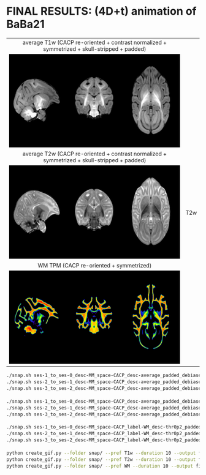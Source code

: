 # FINAL RESULTS: **(4D+t)** animation of BaBa21

<table>
<tr> 
    <td align="center">average T1w (CACP re-oriented + contrast normalized + symmetrized + skull-stripped + padded)</td>
</tr>
<tr>
    <td align="center">
    <img src="https://github.com/arnaudletroter/BABACOOL/blob/main/animations/final_T1w_snap.gif" width="639" height="244" />
    </td>
</tr>
<tr> 
    <td align="center">average T2w (CACP re-oriented + contrast normalized + symmetrized + skull-stripped + padded)</td>
</tr>
<tr>
    <td align="center">
    <img src="https://github.com/arnaudletroter/BABACOOL/blob/main/animations/final_T2w_snap.gif" width="639" height="244" />
    </td>
    <td align="center">T2w</td>
</tr>
<tr> 
    <td align="center">WM TPM (CACP re-oriented + symmetrized)</td>
</tr>
<tr>
    <td align="center">
    <img src="https://github.com/arnaudletroter/BABACOOL/blob/main/animations/final_WM_snap.gif" width="639" height="244" />
    </td>
</tr>
</table>




```bash
./snap.sh ses-1_to_ses-0_desc-MM_space-CACP_desc-average_padded_debiased_cropped_norm_symmetric_T1w_morph_4D.nii.gz 0 T1w
./snap.sh ses-2_to_ses-1_desc-MM_space-CACP_desc-average_padded_debiased_cropped_norm_symmetric_T1w_morph_4D.nii.gz 10 T1w
./snap.sh ses-3_to_ses-2_desc-MM_space-CACP_desc-average_padded_debiased_cropped_norm_symmetric_T1w_morph_4D.nii.gz 20 T1w

./snap.sh ses-1_to_ses-0_desc-MM_space-CACP_desc-average_padded_debiased_cropped_norm_symmetric_T2w_morph_4D.nii.gz 0 T2w
./snap.sh ses-2_to_ses-1_desc-MM_space-CACP_desc-average_padded_debiased_cropped_norm_symmetric_T2w_morph_4D.nii.gz 10 T2w
./snap.sh ses-3_to_ses-2_desc-MM_space-CACP_desc-average_padded_debiased_cropped_norm_symmetric_T2w_morph_4D.nii.gz 20 T2w

./snap.sh ses-1_to_ses-0_desc-MM_space-CACP_label-WM_desc-thr0p2_padded_symmetric_probseg_morph_4D.nii.gz 0 WM
./snap.sh ses-2_to_ses-1_desc-MM_space-CACP_label-WM_desc-thr0p2_padded_symmetric_probseg_morph_4D.nii.gz 10 WM
./snap.sh ses-3_to_ses-2_desc-MM_space-CACP_label-WM_desc-thr0p2_padded_symmetric_probseg_morph_4D.nii.gz 20 WM
 
python create_gif.py --folder snap/ --pref T1w --duration 10 --output final_T1w_snap.gif
python create_gif.py --folder snap/ --pref T2w --duration 10 --output final_T2w_snap.gif
python create_gif.py --folder snap/ --pref WM --duration 10 --output final_WM_snap.gif
```

